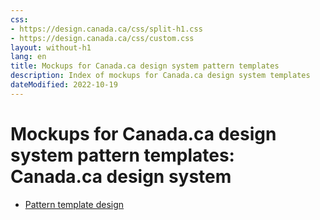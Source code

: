 ```yaml
---
css:
- https://design.canada.ca/css/split-h1.css
- https://design.canada.ca/css/custom.css
layout: without-h1
lang: en
title: Mockups for Canada.ca design system pattern templates
description: Index of mockups for Canada.ca design system templates
dateModified: 2022-10-19
---
```


 <h1 property="name" id="wb-cont" dir="ltr"><span class="stacked"><span>Mockups for Canada.ca design system pattern templates</span>: <span>Canada.ca design system</span></span></h1>
<ul>
  <li><a href="dst-01-en.html">Pattern template design</a></li>

</ul>  
